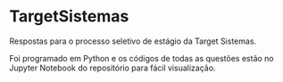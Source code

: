 # TargetSistemas
 Respostas para o processo seletivo de estágio da Target Sistemas.
 
 Foi programado em Python e os códigos de todas as questões estão no Jupyter Notebook do repositório para fácil visualização.
